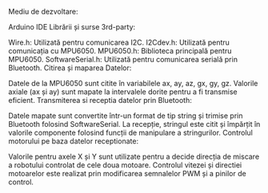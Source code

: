 Mediu de dezvoltare:

Arduino IDE
Librării și surse 3rd-party:

Wire.h: Utilizată pentru comunicarea I2C.
I2Cdev.h: Utilizată pentru comunicația cu MPU6050.
MPU6050.h: Biblioteca principală pentru MPU6050.
SoftwareSerial.h: Utilizată pentru comunicarea serială prin Bluetooth.
Citirea și maparea Datelor:

Datele de la MPU6050 sunt citite în variabilele ax, ay, az, gx, gy, gz.
Valorile axiale (ax și ay) sunt mapate la intervalele dorite pentru a fi transmise eficient.
Transmiterea si receptia datelor prin Bluetooth:

Datele mapate sunt convertite într-un format de tip string și trimise prin Bluetooth folosind SoftwareSerial.
La recepție, stringul este citit și împărțit în valorile componente folosind funcții de manipulare a stringurilor.
Controlul motorului pe baza datelor receptionate:

Valorile pentru axele X și Y sunt utilizate pentru a decide direcția de miscare a robotului controlat de cele doua motoare.
Controlul vitezei și directiei motoarelor este realizat prin modificarea semnalelor PWM și a pinilor de control.

